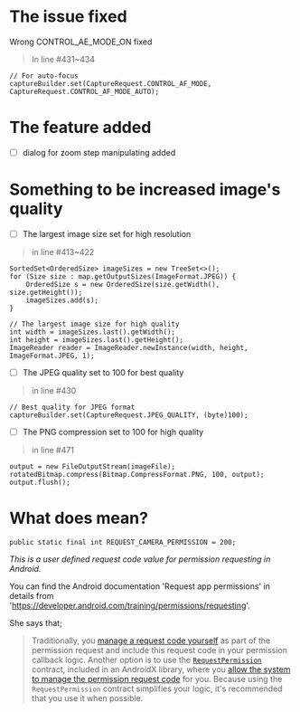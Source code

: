 # The issue fixed

Wrong CONTROL_AE_MODE_ON fixed

> In line #431~434

```
// For auto-focus
captureBuilder.set(CaptureRequest.CONTROL_AF_MODE, CaptureRequest.CONTROL_AF_MODE_AUTO);
```

# The feature added

- [ ] dialog for zoom step manipulating added

# Something to be increased image's quality

- [ ] The largest image size set for high resolution

> in line #413~422

```
SortedSet<OrderedSize> imageSizes = new TreeSet<>();
for (Size size : map.getOutputSizes(ImageFormat.JPEG)) {
    OrderedSize s = new OrderedSize(size.getWidth(), size.getHeight());
    imageSizes.add(s);
}

// The largest image size for high quality
int width = imageSizes.last().getWidth();
int height = imageSizes.last().getHeight();
ImageReader reader = ImageReader.newInstance(width, height, ImageFormat.JPEG, 1);
```

- [ ] The JPEG quality set to 100 for best quality

> in line #430

```
// Best quality for JPEG format
captureBuilder.set(CaptureRequest.JPEG_QUALITY, (byte)100);
```

- [ ] The PNG compression set to 100 for high quality

> in line #471

```
output = new FileOutputStream(imageFile);
rotatedBitmap.compress(Bitmap.CompressFormat.PNG, 100, output);
output.flush();
```

# What does mean?

```
public static final int REQUEST_CAMERA_PERMISSION = 200;
```

*This is a user defined request code value for permission requesting in Android.*

You can find the Android documentation 'Request app permissions' in details from 'https://developer.android.com/training/permissions/requesting'.

She says that;

> Traditionally, you [manage a request code yourself](https://developer.android.com/training/permissions/requesting.html#manage-request-code-yourself) as part of the permission request and include this request code in your permission callback logic. Another option is to use the [`RequestPermission`](https://developer.android.com/reference/androidx/activity/result/contract/ActivityResultContracts.RequestPermission) contract, included in an AndroidX library, where you [allow the system to manage the permission request code](https://developer.android.com/training/permissions/requesting.html#allow-system-manage-request-code) for you. Because using the `RequestPermission` contract simplifies your logic, it's recommended that you use it when possible.